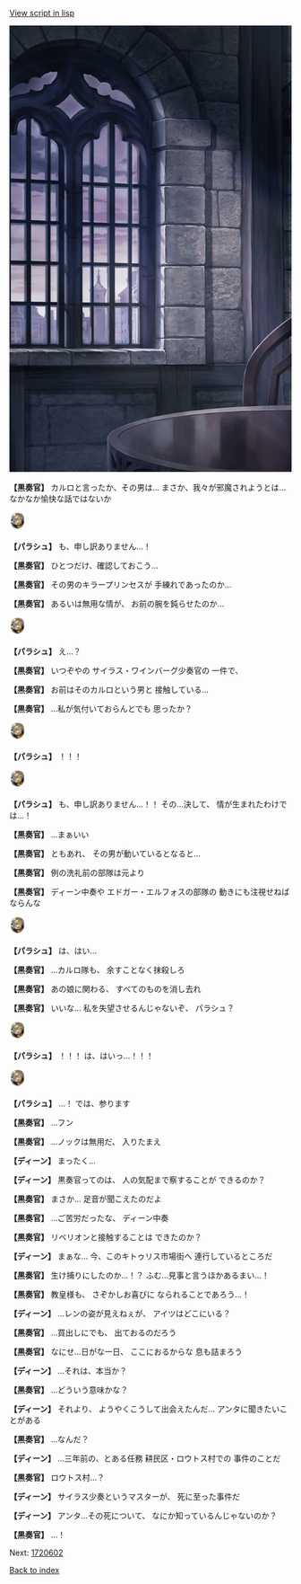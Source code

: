 [View script in lisp](../scripts/1720502.txt)

![church_room.png](../images/backgrounds/church_room.png)

**【黒奏官】**
カルロと言ったか、その男は…
まさか、我々が邪魔されようとは…
なかなか愉快な話ではないか

<img src="../images/units/200471.png" alt="200471.png" height="34"/>

**【パラシュ】**
も、申し訳ありません…！

**【黒奏官】**
ひとつだけ、確認しておこう…

**【黒奏官】**
その男のキラープリンセスが
手練れであったのか…

**【黒奏官】**
あるいは無用な情が、
お前の腕を鈍らせたのか…

<img src="../images/units/200471.png" alt="200471.png" height="34"/>

**【パラシュ】**
え…？

**【黒奏官】**
いつぞやの
サイラス・ワインバーグ少奏官の
一件で、

**【黒奏官】**
お前はそのカルロという男と
接触している…

**【黒奏官】**
…私が気付いておらんとでも
思ったか？

<img src="../images/units/200471.png" alt="200471.png" height="34"/>

**【パラシュ】**
！！！

<img src="../images/units/200471.png" alt="200471.png" height="34"/>

**【パラシュ】**
も、申し訳ありません…！！
その…決して、
情が生まれたわけでは…！

**【黒奏官】**
…まぁいい

**【黒奏官】**
ともあれ、
その男が動いているとなると…

**【黒奏官】**
例の洗礼前の部隊は元より

**【黒奏官】**
ディーン中奏や
エドガー・エルフォスの部隊の
動きにも注視せねばならんな

<img src="../images/units/200471.png" alt="200471.png" height="34"/>

**【パラシュ】**
は、はい…

**【黒奏官】**
…カルロ隊も、
余すことなく抹殺しろ

**【黒奏官】**
あの娘に関わる、
すべてのものを消し去れ

**【黒奏官】**
いいな…
私を失望させるんじゃないぞ、
パラシュ？

<img src="../images/units/200471.png" alt="200471.png" height="34"/>

**【パラシュ】**
！！！
は、はいっ…！！！

<img src="../images/units/200471.png" alt="200471.png" height="34"/>

**【パラシュ】**
…！
では、参ります

**【黒奏官】**
…フン

**【黒奏官】**
…ノックは無用だ、
入りたまえ

**【ディーン】**
まったく…

**【ディーン】**
黒奏官ってのは、
人の気配まで察することが
できるのか？

**【黒奏官】**
まさか…
足音が聞こえたのだよ

**【黒奏官】**
…ご苦労だったな、
ディーン中奏

**【黒奏官】**
リベリオンと接触することは
できたのか？

**【ディーン】**
まぁな…
今、このキトゥリス市場街へ
連行しているところだ

**【黒奏官】**
生け捕りにしたのか…！？
ふむ…見事と言うほかあるまい…！

**【黒奏官】**
教皇様も、
さぞかしお喜びに
なられることであろう…！

**【ディーン】**
…レンの姿が見えねぇが、
アイツはどこにいる？

**【黒奏官】**
…買出しにでも、
出ておるのだろう

**【黒奏官】**
なにせ…日がな一日、
ここにおるからな
息も詰まろう

**【ディーン】**
…それは、本当か？

**【黒奏官】**
…どういう意味かな？

**【ディーン】**
それより、
ようやくこうして出会えたんだ…
アンタに聞きたいことがある

**【黒奏官】**
…なんだ？

**【ディーン】**
…三年前の、とある任務
耕民区・ロウトス村での
事件のことだ

**【黒奏官】**
ロウトス村…？

**【ディーン】**
サイラス少奏というマスターが、
死に至った事件だ

**【ディーン】**
アンタ…その死について、
なにか知っているんじゃないのか？

**【黒奏官】**
…！

Next: [1720602](1720602.md)

[Back to index](index.md)
